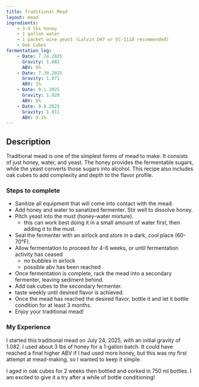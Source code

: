 ```yaml
---
title: Traditional Mead
layout: mead
ingredients:
    - 3-4 lbs honey
    - 1 gallon water
    - 1 packet wine yeast (Lalvin D47 or EC-1118 recommended)
    - Oak Cubes
fermentation_log:
    - Date: 7.24.2025
      Gravity: 1.082
      ABV: 0%
    - Date: 7.30.2025
      Gravity: 1.071
      ABV: 1%
    - Date: 9.1.2025
      Gravity: 1.020
      ABV: 8%
    - Date: 9.8.2025
      Gravity: 1.011
      ABV: 9.1%
---
```


## Description
Traditional mead is one of the simplest forms of mead to make. It consists of just honey, water, and yeast. The honey provides the fermentable sugars, while the yeast converts those sugars into alcohol. This recipe also includes oak cubes to add complexity and depth to the flavor profile.

### Steps to complete
- Sanitize all equipment that will come into contact with the mead.
- Add honey and water to sanatized fermenter. Stir well to dissolve honey.
- Pitch yeast into the must (honey-water mixture).
  - this can work best doing it in a small amount of water first, then adding it to the must.
- Seal the fermenter with an airlock and store in a dark, cool place (60-70°F).
- Allow fermentation to proceed for 4-6 weeks, or until fermentation activity has ceased 
  - no bubbles in airlock
  - possible abv has been reached
- Once fermentation is complete, rack the mead into a secondary fermenter, leaving sediment behind.
- Add oak cubes to the secondary fermenter.
- taste weekly until desired flavor is achieved.
- Once the mead has reached the desired flavor, bottle it and let it bottle condition for at least 3 months.
- Enjoy your traditional mead!

### My Experience
I started this traditional mead on July 24, 2025, with an initial gravity of 1.082. I used about 3 lbs of honey for a 1-gallon batch. It could have reached a final higher ABV if I had used more honey, but this was my first attempt at mead-making, so I wanted to keep it simple.

I aged in oak cubes for 2 weeks then bottled and corked in 750 ml bottles. I am excited to give it a try after a while of bottle conditioning!
